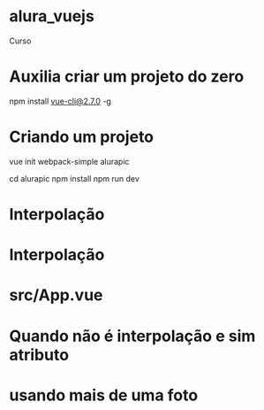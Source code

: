 # alura_vuejs
Curso

# Auxilia criar um projeto do zero
npm install vue-cli@2.7.0 -g

# Criando um projeto
vue init webpack-simple alurapic

cd alurapic 
npm install
npm run dev

# Interpolação
<template>
  <div>
    <h1>Alurapic</h1>
  </div>
</template>

<script>
  export default {
    data() {
      return {
        titulo: 'Alurapic',
      }
    }
  }
</script>

# Interpolação
# src/App.vue

<template>
  <div>
    <h1>Alurapic</h1>
  </div>
</template>

<script>
  export default {
    data() {
      return {
        titulo: 'Alurapic',
      }
    }
  }
</script>

# Quando não é interpolação e sim atributo
<template>
  <div>
    <img :src="foto.url" :alt="foto.titulo" >
  </div>
</template>

<script>
  export default {
    data() {
      return {
        foto: {
          url: 'https://meupet.elanco.com/sites/g/files/adhwdz661/files/styles/paragraph_image/public/2020-04/bpc-48_-_filhotes.jpg',
          titulo: 'cachorro'
        }
      }
    }
  }
</script>

# usando mais de uma foto

<template>
  <div>
    <h1>{{ Alurapic }}</h1>
    <ul>
      <li v-for="foto of fotos">
        <img :src="foto.url" :alt="foto.titulo" >
      </li>
    </ul>
  </div>
</template>

<script>
  export default {
    data() {
      return {
        titulo: 'Alurapic',
        fotos: [
          {
            url: 'https://meupet.elanco.com/sites/g/files/adhwdz661/files/styles/paragraph_image/public/2020-04/bpc-48_-_filhotes.jpg',
            titulo: 'cachorro'
          },
          {
            url: 'https://studiosol-a.akamaihd.net/tb/palcomp3-fotos/7/3/1/3/bailedocachorrao-ia-aa2b91971e814686a2251fc01c0eda10.jpg',
            titulo: 'cachorrão'
          }

        ]
      }
    }
  }
</script>


